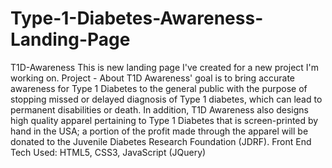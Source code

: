 # Type-1-Diabetes-Awareness-Landing-Page
T1D-Awareness  This is new landing page I've created for a new project I'm working on.  Project - About  T1D Awareness' goal is to bring accurate awareness for Type 1 Diabetes to the general public with the purpose of stopping missed or delayed diagnosis of Type 1 diabetes, which can lead to permanent disabilities or death.  In addition, T1D Awareness also designs high quality apparel pertaining to Type 1 Diabetes that is screen-printed by hand in the USA; a portion of the profit made through the apparel will be donated to the Juvenile Diabetes Research Foundation (JDRF).  Front End Tech Used: HTML5, CSS3, JavaScript (JQuery)
